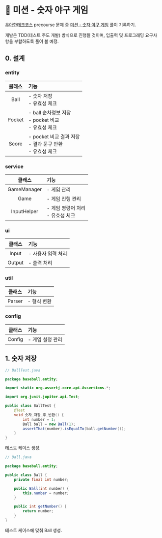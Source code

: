 # 🧐 미션 - 숫자 야구 게임

[우아한테크코스](https://github.com/woowacourse) precourse 문제
중 [미션 - 숫자 야구 게임](https://github.com/woowacourse/java-baseball-precourse) 풀이 기록하기.

개발은 TDD(테스트 주도 개발) 방식으로 진행될 것이며, 입출력 및 프로그래밍 요구사항을 부합하도록 풀어 볼 예정.

## 0. 설계

### entity

|  클래스   | 기능                                              |
|:------:|:------------------------------------------------|
|  Ball  | - 숫자 저장<br/> - 유효성 체크                           |
| Pocket | - ball 순차정보 저장<br/> - pocket 비교<br/> - 유효성 체크   |
| Score  | - pocket 비교 결과 저장<br/> - 결과 문구 반환<br/> - 유효성 체크 |

### service

|     클래스     | 기능                        |
|:-----------:|:--------------------------|
| GameManager | - 게임 관리                   |
|    Game     | - 게임 진행 관리                |
| InputHelper | - 게임 명령어 처리<br/> - 유효성 체크 |

### ui

|  클래스   | 기능          |
|:------:|:------------|
| Input  | - 사용자 입력 처리 |
| Output | - 출력 처리     |

### util

|  클래스   | 기능      |
|:------:|:--------|
| Parser | - 형식 변환 |

### config

|  클래스   | 기능         |
|:------:|:-----------|
| Config | - 게임 설정 관리 |

## 1. 숫자 저장

```java
// BallTest.java

package baseball.entity;

import static org.assertj.core.api.Assertions.*;

import org.junit.jupiter.api.Test;

public class BallTest {
	@Test
	void 숫자_저장_후_반환() {
		int number = 1;
		Ball ball = new Ball(1);
		assertThat(number).isEqualTo(ball.getNumber());
	}
}
```

테스트 케이스 생성.

```java
// Ball.java

package baseball.entity;

public class Ball {
	private final int number;

	public Ball(int number) {
		this.number = number;
	}

	public int getNumber() {
		return number;
	}
}
```

테스트 케이스에 맞춰 Ball 생성.







